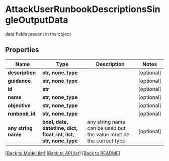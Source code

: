 # AttackUserRunbookDescriptionsSingleOutputData

data fields present in the object

## Properties
Name | Type | Description | Notes
------------ | ------------- | ------------- | -------------
**description** | **str, none_type** |  | [optional] 
**guidance** | **str, none_type** |  | [optional] 
**id** | **str** |  | [optional] 
**name** | **str, none_type** |  | [optional] 
**objective** | **str, none_type** |  | [optional] 
**runbook_id** | **str, none_type** |  | [optional] 
**any string name** | **bool, date, datetime, dict, float, int, list, str, none_type** | any string name can be used but the value must be the correct type | [optional]

[[Back to Model list]](../README.md#documentation-for-models) [[Back to API list]](../README.md#documentation-for-api-endpoints) [[Back to README]](../README.md)


